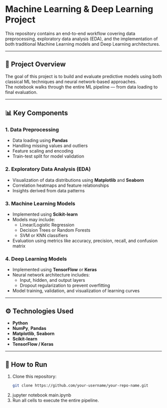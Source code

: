 # Machine Learning & Deep Learning Project

This repository contains an end-to-end workflow covering data preprocessing, exploratory data analysis (EDA), and the implementation of both traditional Machine Learning models and Deep Learning architectures.

---

## 🧠 Project Overview
The goal of this project is to build and evaluate predictive models using both classical ML techniques and neural network-based approaches.  
The notebook walks through the entire ML pipeline — from data loading to final evaluation.

---

## 📊 Key Components

### 1. **Data Preprocessing**
- Data loading using **Pandas**
- Handling missing values and outliers
- Feature scaling and encoding
- Train-test split for model validation

### 2. **Exploratory Data Analysis (EDA)**
- Visualization of data distributions using **Matplotlib** and **Seaborn**
- Correlation heatmaps and feature relationships
- Insights derived from data patterns

### 3. **Machine Learning Models**
- Implemented using **Scikit-learn**
- Models may include:
  - Linear/Logistic Regression
  - Decision Trees or Random Forests
  - SVM or KNN classifiers
- Evaluation using metrics like accuracy, precision, recall, and confusion matrix

### 4. **Deep Learning Models**
- Implemented using **TensorFlow** or **Keras**
- Neural network architecture includes:
  - Input, hidden, and output layers
  - Dropout regularization to prevent overfitting
- Model training, validation, and visualization of learning curves

---

## ⚙️ Technologies Used
- **Python**
- **NumPy**, **Pandas**
- **Matplotlib**, **Seaborn**
- **Scikit-learn**
- **TensorFlow / Keras**

---

## 🚀 How to Run
1. Clone this repository:
   ```bash
   git clone https://github.com/your-username/your-repo-name.git
2. jupyter notebook main.ipynb
3. Run all cells to execute the entire pipeline.
